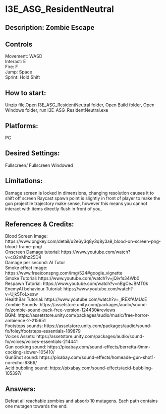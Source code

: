 # I3E_ASG_ResidentNeutral
## Description: Zombie Escape
## Controls
<p>Movement: WASD <br/>
Interact: E <br/>
Fire: F <br/>
Jump: Space <br/>
Sprint: Hold Shift<br/>
</p>

## How to start: 
<p>Unzip file,Open I3E_ASG_ResidentNeutral folder, Open Build folder, Open Windows folder, run I3E_ASG_ResidentNeutral.exe</p>

## Platforms:
<p>PC</p>

## Desired Settings: 
<p>Fullscreen/ Fullscreen Windowed</p>

## Limitations: 
<p>Damage screen is locked in dimensions, changing resolution causes it to shift off screen
Raycast spawn point is slightly in front of player to make the gun projectile trajectory make sense, however this means you cannot interact with items directly flush in front of you,</p>

## References & Credits:
<p>Blood Screen Image: https://www.pngkey.com/detail/u2e6y3q8y3q8y3a9_blood-on-screen-png-blood-frame-png/ <br/>
Onscreen Damage tutorial: https://www.youtube.com/watch?v=cQ2nMhz25D4 <br/>
Damage per second: AI Tutor <br/>
Smoke effect image: https://www.freeiconspng.com/img/524#google_vignette <br/>
Smoke Tutorial: https://www.youtube.com/watch?v=jQivfs34Wb0 <br/>
Respawn Tutorial: https://www.youtube.com/watch?v=nBgCeJBMT0k <br/>
EnemyAI behaviour Tutorial: https://www.youtube.com/watch?v=UjkSFoLxesw <br/>
HealthBar Tutorial: https://www.youtube.com/watch?v=_lREXfAMUcE <br/>
Zombie Sounds: https://assetstore.unity.com/packages/audio/sound-fx/zombie-sound-pack-free-version-124430#reviews <br/>
BGM: https://assetstore.unity.com/packages/audio/music/free-horror-ambience-2-215651 <br/>
Footsteps sounds: https://assetstore.unity.com/packages/audio/sound-fx/foley/footsteps-essentials-189879 <br/>
Voices Assets: https://assetstore.unity.com/packages/audio/sound-fx/voices/voices-essentials-214441 <br/>
Gun cocking sound: https://pixabay.com/sound-effects/berretta-9mm-cocking-slower-105410/ <br/>
GunShot sound: https://pixabay.com/sound-effects/homeade-gun-shot1-no-echo-6366/ <br/>
Acid bubbling sound: https://pixabay.com/sound-effects/acid-bubbling-105397/ <br/>
</p>

## Answers:
<p>Defeat all reachable zombies and absorb 10 mutagens. Each path contains one mutagen towards the end.</p>
